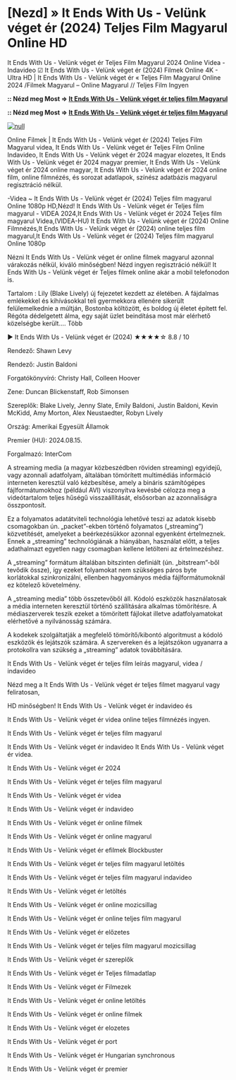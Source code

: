 # [Nezd] » It Ends With Us - Velünk véget ér (2024) Teljes Film Magyarul Online HD

It Ends With Us - Velünk véget ér Teljes Film Magyarul 2024 Online Videa - Indavideo ☑ It Ends With Us - Velünk véget ér (2024) Filmek Online 4K - Ultra HD | It Ends With Us - Velünk véget ér « Teljes Film Magyarul Online 2024 /Filmek Magyarul – Online Magyarul // Teljes Film Ingyen

**:: Nézd meg Most => [It Ends With Us - Velünk véget ér teljes film Magyarul](https://t.co/MgGVY4MPhf)**

**:: Nézd meg Most => [It Ends With Us - Velünk véget ér teljes film Magyarul](https://t.co/MgGVY4MPhf)**

[![null](https://static.wixstatic.com/media/855a25_043b5abeb4ae4d35ac003198e7fe56ed~mv2.gif)](https://t.co/MgGVY4MPhf)

Online Filmek | It Ends With Us - Velünk véget ér (2024) Teljes Film Magyarul videa, It Ends With Us - Velünk véget ér Teljes Film Online Indavideo, It Ends With Us - Velünk véget ér 2024 magyar elozetes, It Ends With Us - Velünk véget ér 2024 magyar premier, It Ends With Us - Velünk véget ér 2024 online magyar, It Ends With Us - Velünk véget ér 2024 online film, online filmnézés, és sorozat adatlapok, színész adatbázis magyarul regisztráció nélkül.

-Videa ~ It Ends With Us - Velünk véget ér (2024) Teljes film magyarul Online 1080p HD,Nézd! It Ends With Us - Velünk véget ér Teljes film magyarul - VIDEA 2024,It Ends With Us - Velünk véget ér 2024 Teljes film magyarul Videa,(VIDEA-HU) It Ends With Us - Velünk véget ér (2024) Online Filmnézés,It Ends With Us - Velünk véget ér (2024) online teljes film magyarul,It Ends With Us - Velünk véget ér (2024) Teljes film magyarul Online 1080p

Nézni It Ends With Us - Velünk véget ér online filmek magyarul azonnal várakozás nélkül, kiváló minőségben! Nézd ingyen regisztráció nélkül! It Ends With Us - Velünk véget ér Teljes filmek online akár a mobil telefonodon is.

Tartalom : Lily (Blake Lively) új fejezetet kezdett az életében. A fájdalmas emlékekkel és kihívásokkal teli gyermekkora ellenére sikerült felülemelkednie a múltján, Bostonba költözött, és boldog új életet épített fel. Régóta dédelgetett álma, egy saját üzlet beindítása most már elérhető közelségbe került.… Több

▶️ It Ends With Us - Velünk véget ér (2024) ★★★★☆ 8.8 / 10

Rendező: Shawn Levy

Rendező: Justin Baldoni

Forgatókönyvíró: Christy Hall, Colleen Hoover

Zene: Duncan Blickenstaff, Rob Simonsen

Szereplők: Blake Lively, Jenny Slate, Emily Baldoni, Justin Baldoni, Kevin McKidd, Amy Morton, Alex Neustaedter, Robyn Lively

Ország: Amerikai Egyesült Államok

Premier (HU): 2024.08.15.

Forgalmazó: InterCom

A streaming media (a magyar közbeszédben röviden streaming) egyidejű, vagy azonnali adatfolyam, általában tömörített multimédiás információ interneten keresztül való kézbesítése, amely a bináris számítógépes fájlformátumokhoz (például AVI) viszonyítva kevésbé célozza meg a videótartalom teljes hűségű visszaállítását, elsősorban az azonnaliságra összpontosít.

Ez a folyamatos adatátviteli technológia lehetővé teszi az adatok kisebb csomagokban ún. „packet”-ekben történő folyamatos („streaming”) közvetítését, amelyeket a beérkezésükkor azonnal egyenként értelmeznek. Ennek a „streaming” technológiának a hiányában, használat előtt, a teljes adathalmazt egyetlen nagy csomagban kellene letölteni az értelmezéshez.

A „streaming” formátum általában bitszinten definiált (ún. „bitstream”-ből tevődik össze), így ezeket folyamokat nem szükséges páros byte korlátokkal szinkronizálni, ellenben hagyományos média fájlformátumoknál ez kötelező követelmény.

A „streaming media” több összetevőből áll. Kódoló eszközök használatosak a média interneten keresztül történő szállítására alkalmas tömörítésre. A médiaszerverek teszik ezeket a tömörített fájlokat illetve adatfolyamatokat elérhetővé a nyilvánosság számára.

A kodekek szolgáltatják a megfelelő tömörítő/kibontó algoritmust a kódoló eszközök és lejátszók számára. A szervereken és a lejátszókon ugyanarra a protokollra van szükség a „streaming” adatok továbbítására.

It Ends With Us - Velünk véget ér teljes film leírás magyarul, videa / indavideo

Nézd meg a It Ends With Us - Velünk véget ér teljes filmet magyarul vagy feliratosan, 

HD minőségben! It Ends With Us - Velünk véget ér indavideo és 

It Ends With Us - Velünk véget ér videa online teljes filmnézés ingyen. 

It Ends With Us - Velünk véget ér teljes film magyarul 

It Ends With Us - Velünk véget ér indavideo It Ends With Us - Velünk véget ér videa.

It Ends With Us - Velünk véget ér 2024

It Ends With Us - Velünk véget ér teljes film magyarul

It Ends With Us - Velünk véget ér videa

It Ends With Us - Velünk véget ér indavideo

It Ends With Us - Velünk véget ér online filmek

It Ends With Us - Velünk véget ér online magyarul

It Ends With Us - Velünk véget ér efilmek Blockbuster

It Ends With Us - Velünk véget ér teljes film magyarul letöltés

It Ends With Us - Velünk véget ér teljes film magyarul indavideo

It Ends With Us - Velünk véget ér letöltés

It Ends With Us - Velünk véget ér online mozicsillag

It Ends With Us - Velünk véget ér online teljes film magyarul

It Ends With Us - Velünk véget ér előzetes

It Ends With Us - Velünk véget ér teljes film magyarul mozicsillag

It Ends With Us - Velünk véget ér szereplők

It Ends With Us - Velünk véget ér Teljes filmadatlap

It Ends With Us - Velünk véget ér Filmezek

It Ends With Us - Velünk véget ér online letöltés

It Ends With Us - Velünk véget ér online filmek

It Ends With Us - Velünk véget ér elozetes

It Ends With Us - Velünk véget ér port

It Ends With Us - Velünk véget ér Hungarian synchronous

It Ends With Us - Velünk véget ér premier
